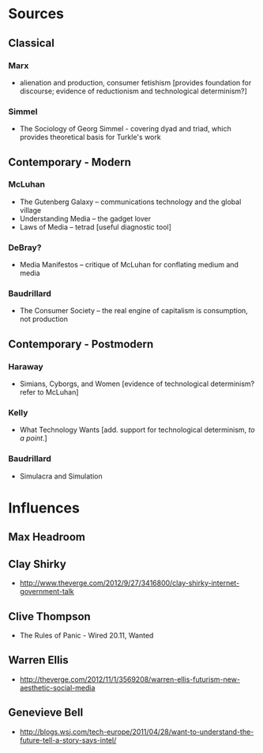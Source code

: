 # Sources
## Classical

### Marx
- alienation and production, consumer fetishism [provides foundation for discourse; evidence of reductionism and technological determinism?]

### Simmel
- The Sociology of Georg Simmel - covering dyad and triad, which provides theoretical basis for Turkle's work

## Contemporary - Modern

### McLuhan
- The Gutenberg Galaxy – communications technology and the global village
- Understanding Media – the gadget lover
- Laws of Media – tetrad [useful diagnostic tool]

### DeBray?
- Media Manifestos – critique of McLuhan for conflating medium and media

### Baudrillard
- The Consumer Society – the real engine of capitalism is consumption, not production

## Contemporary - Postmodern

### Haraway
- Simians, Cyborgs, and Women [evidence of technological determinism? refer to McLuhan]

### Kelly
- What Technology Wants [add. support for technological determinism, *to a point*.] 

### Baudrillard
- Simulacra and Simulation

# Influences
## Max Headroom
## Clay Shirky
- http://www.theverge.com/2012/9/27/3416800/clay-shirky-internet-government-talk

## Clive Thompson
- The Rules of Panic - Wired 20.11, Wanted

## Warren Ellis
- http://theverge.com/2012/11/1/3569208/warren-ellis-futurism-new-aesthetic-social-media

## Genevieve Bell
- http://blogs.wsj.com/tech-europe/2011/04/28/want-to-understand-the-future-tell-a-story-says-intel/